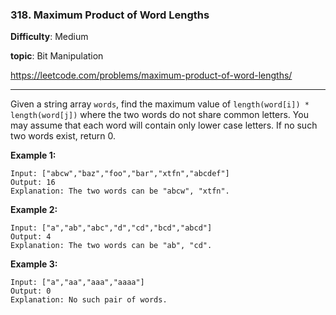 ### 318. Maximum Product of Word Lengths

**Difficulty**: Medium

**topic**: Bit Manipulation

<https://leetcode.com/problems/maximum-product-of-word-lengths/>

***

Given a string array `words`, find the maximum value of `length(word[i]) * length(word[j])` where the two words do not share common letters. You may assume that each word will contain only lower case letters. If no such two words exist, return 0.

**Example 1:**

```
Input: ["abcw","baz","foo","bar","xtfn","abcdef"]
Output: 16 
Explanation: The two words can be "abcw", "xtfn".
```

**Example 2:**

```
Input: ["a","ab","abc","d","cd","bcd","abcd"]
Output: 4 
Explanation: The two words can be "ab", "cd".
```

**Example 3:**

```
Input: ["a","aa","aaa","aaaa"]
Output: 0 
Explanation: No such pair of words.
```